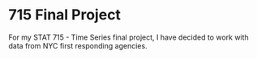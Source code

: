 # 715 Final Project

For my STAT 715 - Time Series final project, I have decided to work with data from NYC first responding agencies.
